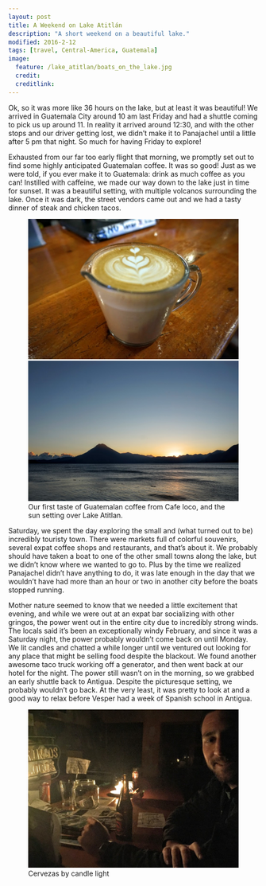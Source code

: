 ```yaml
---
layout: post
title: A Weekend on Lake Atitlán
description: "A short weekend on a beautiful lake."
modified: 2016-2-12
tags: [travel, Central-America, Guatemala]
image:
  feature: /lake_atitlan/boats_on_the_lake.jpg
  credit:
  creditlink:
---
```


Ok, so it was more like 36 hours on the lake, but at least it was beautiful! We arrived in Guatemala City around 10 am last Friday and had a shuttle coming to pick us up around 11. In reality it arrived around 12:30, and with the other stops and our driver getting lost, we didn’t make it to Panajachel until a little after 5 pm that night. So much for having Friday to explore!

Exhausted from our far too early flight that morning, we promptly set out to find some highly anticipated Guatemalan coffee. It was so good! Just as we were told, if you ever make it to Guatemala: drink as much coffee as you can! Instilled with caffeine, we made our way down to the lake just in time for sunset. It was a beautiful setting, with multiple volcanos surrounding the lake. Once it was dark, the street vendors came out and we had a tasty dinner of steak and chicken tacos.
<figure class="half">
    <a href="/images/lake_atitlan/coffee_cafe_loco.jpg"><img src="/images/lake_atitlan/coffee_cafe_loco.jpg" alt=""></a>
    <a href="/images/lake_atitlan/sunset_over_the_lake.jpg"><img src="/images/lake_atitlan/sunset_over_the_lake.jpg" alt=""></a>
    <figcaption>Our first taste of Guatemalan coffee from Cafe loco, and the sun setting over Lake Atitlan.</figcaption>
</figure>

Saturday, we spent the day exploring the small and (what turned out to be) incredibly touristy town. There were markets full of colorful souvenirs, several expat coffee shops and restaurants, and that’s about it. We probably should have taken a boat to one of the other small towns along the lake, but we didn’t know where we wanted to go to. Plus by the time we realized Panajachel didn’t have anything to do, it was late enough in the day that we wouldn’t have had more than an hour or two in another city before the boats stopped running.

Mother nature seemed to know that we needed a little excitement that evening, and while we were out at an expat bar socializing with other gringos, the power went out in the entire city due to incredibly strong winds. The locals said it’s been an exceptionally windy February, and since it was a Saturday night, the power probably wouldn’t come back on until Monday. We lit candles and chatted a while longer until we ventured out looking for any place that might be selling food despite the blackout. We found another awesome taco truck working off a generator, and then went back at our hotel for the night. The power still wasn’t on in the morning, so we grabbed an early shuttle back to Antigua. Despite the picturesque setting, we probably wouldn’t go back. At the very least, it was pretty to look at and a good way to relax before Vesper had a week of Spanish school in Antigua.
<figure>
    <a href="/images/lake_atitlan/cervezas_by_candlelight.jpg"><img src="/images/lake_atitlan/cervezas_by_candlelight.jpg" alt=""></a>
    <figcaption>Cervezas by candle light</figcaption>
</figure>
